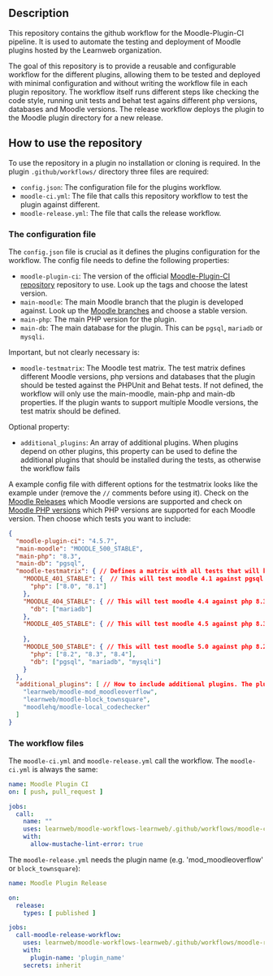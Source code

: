 ## Description

This repository contains the github workflow for the Moodle-Plugin-CI pipeline. It is used to
automate the testing and deployment of Moodle plugins hosted by the Learnweb organization.

The goal of this repository is to provide a reusable and configurable workflow for the different
plugins, allowing them to be tested and deployed with minimal configuration and without writing
the workflow file in each plugin repository. The workflow itself runs different steps like checking
the code style, running unit tests and behat test agains different php versions, databases and
Moodle versions. The release workflow deploys the plugin to the Moodle plugin directory for a new
release.

## How to use the repository

To use the repository in a plugin no installation or cloning is required.
In the plugin `.github/workflows/` directory three files are required:

- `config.json`: The configuration file for the plugins workflow.
- `moodle-ci.yml`: The file that calls this repository workflow to test the plugin against different.
- `moodle-release.yml`: The file that calls the release workflow.

### The configuration file

The `config.json` file is crucial as it defines the plugins configuration for the workflow. The config
file needs to define the following properties:
- `moodle-plugin-ci`: The version of the official [Moodle-Plugin-CI repository](https://github.com/moodlehq/moodle-plugin-ci)
                      repository to use. Look up the tags and choose the latest version.
- `main-moodle`: The main Moodle branch that the plugin is developed against. Look up the
                 [Moodle branches](https://github.com/moodle/moodle/branches) and choose a stable version.
- `main-php`: The main PHP version for the plugin.
- `main-db`: The main database for the plugin. This can be `pgsql`, `mariadb` or `mysqli`.

Important, but not clearly necessary is:
- `moodle-testmatrix`: The Moodle test matrix. The test matrix defines different Moodle versions, php versions and databases
                       that the plugin should be tested against the PHPUnit and Behat tests. If not defined, the workflow will
                       only use the main-moodle, main-php and main-db properties. If the plugin wants to support multiple
                       Moodle versions, the test matrix should be defined.

Optional property:
- `additional_plugins`: An array of additional plugins. When plugins depend on other plugins, this property can be used to
                        define the additional plugins that should be installed during the tests, as otherwise the workflow
                        fails

A example config file with different options for the testmatrix looks like the example under (remove the `//` comments before
using it). Check on the [Moodle Releases](https://moodledev.io/general/releases) which Moodle versions are supported and check on
[Moodle PHP versions](https://moodledev.io/general/development/policies/php) which PHP versions are supported for each Moodle version.
Then choose which tests you want to include:

```json
{
  "moodle-plugin-ci": "4.5.7",
  "main-moodle": "MOODLE_500_STABLE",
  "main-php": "8.3",
  "main-db": "pgsql",
  "moodle-testmatrix": { // Defines a matrix with all tests that will be run
    "MOODLE_401_STABLE": {  // This will test moodle 4.1 against pgsql and php 8.0 + 8.1
      "php": ["8.0", "8.1"]
    },
    "MOODLE_404_STABLE": { // This will test moodle 4.4 against php 8.3 and mariadb 
      "db": ["mariadb"]
    },
    "MOODLE_405_STABLE": { // This will test moodle 4.5 against php 8.3 and pgsql
      
    },
    "MOODLE_500_STABLE": { // This will test moodle 5.0 against php 8.2, 8.3 and 8.4, each against pgsql, mariadb and mysqli
      "php": ["8.2", "8.3", "8.4"],
      "db": ["pgsql", "mariadb", "mysqli"]
    }
  },
  "additional_plugins": [ // How to include additional plugins. The plugin is the github repository url.
    "learnweb/moodle-mod_moodleoverflow",
    "learnweb/moodle-block_townsquare",
    "moodlehq/moodle-local_codechecker"
  ]
}

```

### The workflow files

The `moodle-ci.yml` and `moodle-release.yml` call the workflow. The `moodle-ci.yml` is always the same:

```yaml
name: Moodle Plugin CI
on: [ push, pull_request ]

jobs:
  call:
    name: ""
    uses: learnweb/moodle-workflows-learnweb/.github/workflows/moodle-ci.yml@main
    with:
      allow-mustache-lint-error: true
```

The `moodle-release.yml` needs the plugin name (e.g. 'mod_moodleoverflow' or `block_townsquare`):

```yaml
name: Moodle Plugin Release

on:
  release:
    types: [ published ]

jobs:
  call-moodle-release-workflow:
    uses: learnweb/moodle-workflows-learnweb/.github/workflows/moodle-release.yml@main
    with:
      plugin-name: 'plugin_name'
    secrets: inherit

```